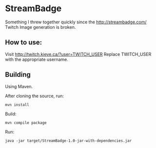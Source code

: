 # StreamBadge

Something I threw together quickly since the http://streambadge.com/ Twitch Image generation is broken.

## How to use:
Visit http://twitch.kieve.ca/?user=TWITCH_USER
Replace TWITCH_USER with the appropriate username.

## Building
Using Maven.

After cloning the source, run:
```
mvn install
```

Build:
```
mvn compile package
```

Run:
```
java -jar target/StreamBadge-1.0-jar-with-dependencies.jar
```
